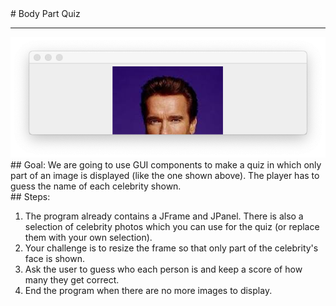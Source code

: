
 <div id="recipeLeftColumn">
  # Body Part Quiz
  <hr/>
  <img src="./bodyPart.png"/>
  <div id="recipeGoal">
   ## Goal:
   We are going to use GUI components to make a quiz in which only part of an image is displayed (like the one shown above). The player has to guess the name of each celebrity shown.
  </div>
 </div>
 <div id="recipeRightColumn">
  <div id="recipeSteps">
   ## Steps:
   <ol id="stepList">
    <li>
     The program already contains a JFrame and JPanel. There is also a selection of celebrity photos which you can use for the quiz (or replace them with your own selection).
    </li>
    <li>
     Your challenge is to resize the frame so that only part of the celebrity's face is shown.
    </li>
    <li>
     Ask the user to guess who each person is and keep a score of how many they get correct.
     <li>
      End the program when there are no more images to display.
     </li>
    </li>
   </ol>
  </div>
 </div>


